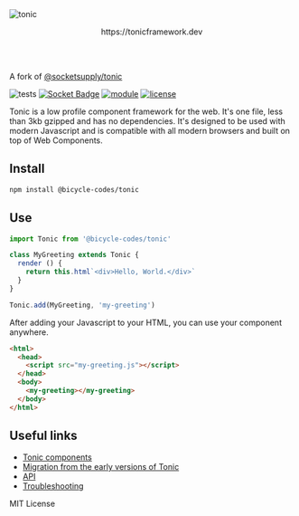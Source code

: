 <picture>
  <source media="(prefers-color-scheme: dark)" srcset="https://raw.githubusercontent.com/bicycle-codes/tonic/fork/readme-tonic-dark.png">
  <source media="(prefers-color-scheme: light)" srcset="https://raw.githubusercontent.com/bicycle-codes/tonic/fork/readme-tonic.png">
  <img alt="tonic" src="https://raw.githubusercontent.com/bicycle-codes/tonic/fork/readme-tonic.png">
</picture>

<p align="center">
  https://tonicframework.dev
</p>
<br/>
<br/>

A fork of [@socketsupply/tonic](https://github.com/socketsupply/tonic)

![tests](https://github.com/bicycle-codes/tonic/actions/workflows/nodejs.yml/badge.svg)
[![Socket Badge](https://socket.dev/api/badge/npm/package/@bicycle-codes/tonic)](https://socket.dev/npm/package/@bicycle-codes/tonic)
[![module](https://img.shields.io/badge/module-ESM-blue)](README.md)
[![license](https://img.shields.io/badge/license-MIT-brightgreen)](LICENSE.txt)

Tonic is a low profile component framework for the web. It's one file, less than 3kb gzipped and has no dependencies. It's designed to be used with modern Javascript and is compatible with all modern browsers and built on top of Web Components.

## Install

```sh
npm install @bicycle-codes/tonic
```

## Use

```js
import Tonic from '@bicycle-codes/tonic'

class MyGreeting extends Tonic {
  render () {
    return this.html`<div>Hello, World.</div>`
  }
}

Tonic.add(MyGreeting, 'my-greeting')
```

After adding your Javascript to your HTML, you can use your component anywhere.

```html
<html>
  <head>
    <script src="my-greeting.js"></script>
  </head>
  <body>
    <my-greeting></my-greeting>
  </body>
</html>
```

## Useful links
- [Tonic components](https://github.com/socketsupply/components)
- [Migration from the early versions of Tonic](./MIGRATION.md)
- [API](./API.md)
- [Troubleshooting](./HELP.md)

MIT License
 